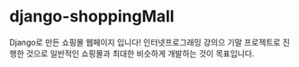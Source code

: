 # django-shoppingMall
Django로 만든 쇼핑몰 웹페이지 입니다!
인터넷프로그래밍 강의으 기말 프로젝트로 진행한 것으로 일반적인 쇼핑몰과 최대한 비슷하게 개발하는 것이 목표입니다.
